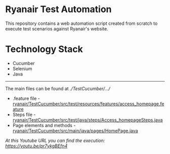 # Ryanair Test Automation
This repository contains a web automation script created from scratch to execute test scenarios against Ryanair's website.

# Technology Stack
- Cucumber
- Selenium
- Java

---
The main files can be found at _./TestCucumber/.../_ 
- .feature file - [ryanair/TestCucumber/src/test/resources/features/access_homepage.feature](https://github.com/claudiopacheco/ryanair/blob/main/TestCucumber/src/test/resources/features/access_homepage.feature)
- Steps file - [ryanair/TestCucumber/src/test/java/steps/Access_homepageSteps.java](https://github.com/claudiopacheco/ryanair/blob/main/TestCucumber/src/test/java/steps/Access_homepageSteps.java)
- Page elements and methods - [ryanair/TestCucumber/src/main/java/pages/HomePage.java](https://github.com/claudiopacheco/ryanair/blob/main/TestCucumber/src/main/java/pages/HomePage.java)

_At this Youtube URL you can find the execution: https://youtu.be/pr7ykgBEfn4_
